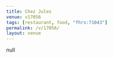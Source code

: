 ```yaml
---
title: Chez Jules
venue: v17056
tags: [restaurant, food, "fhrs:71043"]
permalink: /v/17056/
layout: venue
---
```

null